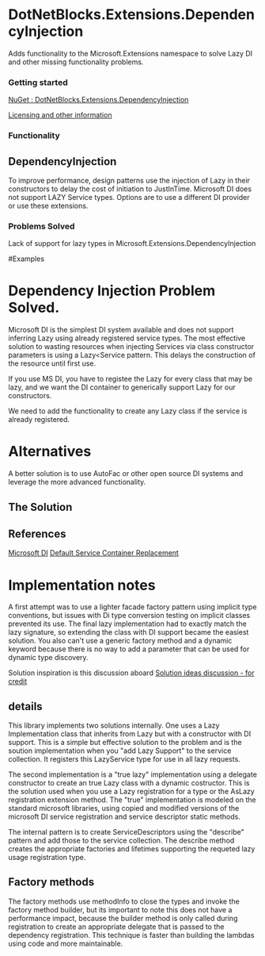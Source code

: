 ﻿<!---
Title: DotNetBlocks.Extensions
SubTitle: .Extensions

ShowInSidebar: true
Excerpt: Extends Microsoft.Extensions. Adds Lazy<T> support to Microsoft.Extensions.DependencyInjection
Level: 0
Order: 0
--->


# DotNetBlocks.Extensions.DependencyInjection

Adds functionality to the Microsoft.Extensions namespace to solve Lazy<T> DI and other missing functionality problems.

### Getting started
[ NuGet : DotNetBlocks.Extensions.DependencyInjection](https://www.nuget.org/packages/dotNetBlocks.Extensions.DependencyInjection)

[Licensing and other information](/)

### Functionality

## DependencyInjection

To improve performance, design patterns use the injection of Lazy<TService> in their constructors to delay the cost of initiation to JustInTime.
Microsoft DI does not support LAZY Service types. Options are to use a different DI provider or use these extensions.

### Problems Solved

Lack of support for lazy types in Microsoft.Extensions.DependencyInjection

#Examples


# Dependency Injection Problem Solved.
Microsoft DI is the simplest DI system available and does not support inferring Lazy<T> using already registered service types.
The most effective solution to wasting resources when injecting Services via class constructor parameters is using a Lazy<Service pattern.
This delays the construction of the resource until first use.

If you use MS DI, you have to registee the Lazy<T> for every class that may be lazy, and we want the DI container to generically support Lazy<T> for our constructors.

We need to add the functionality to create any Lazy<T> class if the service is already registered.
# Alternatives
A better solution is to use AutoFac or other open source DI systems and leverage the more advanced functionality.

## The Solution

## References

[Microsoft DI](https://learn.microsoft.com/en-us/dotnet/core/extensions/dependency-injection)
[Default Service Container Replacement](https://learn.microsoft.com/en-us/dotnet/core/extensions/dependency-injection-guidelines#default-service-container-replacement)

# Implementation notes
A first attempt was to use a lighter facade factory pattern using implicit type conventions, but issues with Di type conversion testing on implicit classes prevented its use.
The final lazy implementation had to exactly match the lazy<T> signature, so extending the class with DI support became the easiest solution.
You also can't use a generic factory method and a dynamic keyword because there is no way to add a parameter that can be used for dynamic type discovery.

Solution inspiration is this discussion aboard
[Solution ideas discussion - for credit](https://stackoverflow.com/questions/44934511/does-net-core-dependency-injection-support-lazyt)

## details

This library implements two solutions internally. One uses a Lazy Implementation class that inherits from Lazy but with a constructor with DI support. This is a simple but effective solution to the problem
and is the soution implementation when you "add Lazy Support" to the service collection. It registers this LazyService type for use in all lazy<T> requests.

The second implementation is a "true lazy" implementation using a delegate constructor to create an true Lazy class with a dynamic costructor. This is the solution used when you use a Lazy registration for a type or the AsLazy registration extension method.
The "true" implementation is modeled on the standard microsoft libraries, using copied and modified versions of the microsoft DI service registration and service descriptor static methods.


The internal pattern is to create ServiceDescriptors using the "describe" pattern and add those to the service collection. The describe method creates the appropriate factories and lifetimes supporting the requeted lazy usage registration type.

## Factory methods

The factory methods use methodInfo to close the types and invoke the factory method builder, but its important to note this does not have a performance impact, because the builder method is only called during registration to create an appropriate delegate that is passed to the dependency registration. This technique is faster than building the lambdas using code and more maintainable.